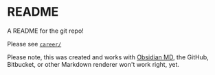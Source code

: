 # README
A README for the git repo!

Please see [`career/`](./career/2022-04-14%20Atlassian/001%20Greg%20Stevens%20for%20Atlassian%20Career%20Opportunities.md)

Please note, this was created and works with [Obsidian MD](https://obsidian.md), the GitHub, Bitbucket, or other Markdown renderer won't work right, yet.

